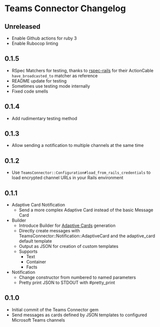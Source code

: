 # Teams Connector Changelog

## Unreleased
- Enable Github actions for ruby 3
- Enable Rubocop linting

## 0.1.5
- RSpec Matchers for testing, thanks to [rspec-rails](https://github.com/rspec/rspec-rails) for their ActionCable `have_broadcasted_to` matcher as reference
- README update for testing
- Sometimes use testing mode internally
- Fixed code smells

## 0.1.4
- Add rudimentary testing method

## 0.1.3
- Allow sending a notification to multiple channels at the same time

## 0.1.2
- Use `TeamsConnector::Configuration#load_from_rails_credentials` to load encrypted channel URLs in your Rails environment

## 0.1.1
- Adaptive Card Notification
  - Send a more complex Adaptive Card instead of the basic Message Card
- Builder
  - Introduce Builder for [Adaptive Cards](https://docs.microsoft.com/en-us/outlook/actionable-messages/adaptive-card) generation
  - Directly create messages with TeamsConnector::Notification::AdaptiveCard and the adaptive_card default template
  - Output as JSON for creation of custom templates
  - Supports
    - Text
    - Container
    - Facts
- Notification 
  - Change constructor from numbered to named parameters
  - Pretty print JSON to STDOUT with #pretty_print

## 0.1.0
- Initial commit of the Teams Connector gem
- Send messages as cards defined by JSON templates to configured Microsoft Teams channels
